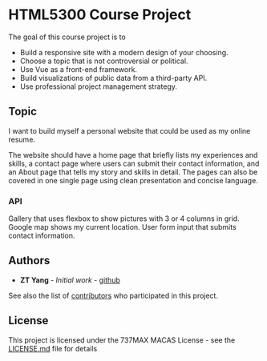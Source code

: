 # HTML5300 Course Project

The goal of this course project is to

* Build a responsive site with a modern design of your choosing.
* Choose a topic that is not controversial or political.
* Use Vue as a front-end framework.
* Build visualizations of public data from a third-party API.
* Use professional project management strategy.

## Topic

I want to build myself a personal website that could be used as my online resume.

The website should have a home page that briefly lists my experiences and skills, a contact page where users can submit their contact information, and an About page that tells my story and skills in detail. The pages can also be covered in one single page using clean presentation and concise language.   

### API

Gallery that uses flexbox to show pictures with 3 or 4 columns in grid.
Google map shows my current location.
User form input that submits contact information.

## Authors

* **ZT Yang** - *Initial work* - [github](https://github.com/zyang888)

See also the list of [contributors](https://github.com/your/project/contributors) who participated in this project.

## License

This project is licensed under the 737MAX MACAS License - see the [LICENSE.md](LICENSE.md) file for details
